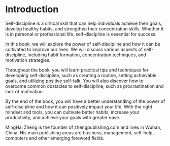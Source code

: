 # Introduction

Self-discipline is a critical skill that can help individuals achieve their goals, develop healthy habits, and strengthen their concentration skills. Whether it is in personal or professional life, self-discipline is essential for success.

In this book, we will explore the power of self-discipline and how it can be cultivated to improve our lives. We will discuss various aspects of self-discipline, including habit formation, concentration techniques, and motivation strategies.

Throughout the book, you will learn practical tips and techniques for developing self-discipline, such as creating a routine, setting achievable goals, and utilizing positive self-talk. You will also discover how to overcome common obstacles to self-discipline, such as procrastination and lack of motivation.

By the end of the book, you will have a better understanding of the power of self-discipline and how it can positively impact your life. With the right mindset and tools, you can cultivate better habits, increase your productivity, and achieve your goals with greater ease.


MingHai Zheng is the founder of zhengpublishing.com and lives in Wuhan, China. His main publishing areas are business, management, self-help, computers and other emerging foreword fields.
